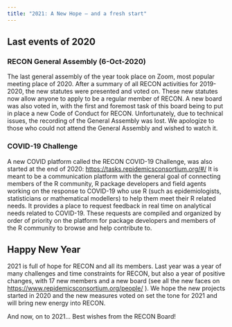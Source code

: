 ```yaml
---
title: "2021: A New Hope – and a fresh start"
---
```


## Last events of 2020


### RECON General Assembly (6-Oct-2020)
The last general assembly of the year took place on Zoom, most popular meeting place of 2020. After a summary of all RECON activities for 2019-2020, the new statutes were presented and voted on. These new statutes now allow anyone to apply to be a regular member of RECON. A new board was also voted in, with the first and foremost task of this board being to put in place a new Code of Conduct for RECON. Unfortunately, due to technical issues, the recording of the General Assembly was lost. We apologize to those who could not attend the General Assembly and wished to watch it.

### COVID-19 Challenge
A new COVID platform called the RECON COVID-19 Challenge, was also started at the end of 2020: https://tasks.repidemicsconsortium.org/#/ It is meant to be a communication platform with the general goal of connecting members of the R community, R package developers and field agents working on the response to COVID-19 who use R (such as epidemiologists, statisticians or mathematical modellers) to help them meet their R related needs. It provides a place to request feedback in real time on analytical needs related to COVID-19. These requests are compiled and organized by order of priority on the platform for package developers and members of the R community to browse and help contribute to.


## Happy New Year 

2021 is full of hope for RECON and all its members. Last year was a year of many challenges and time constraints for RECON, but also a year of positive changes, with 17 new members and a new board (see all the new faces on https://www.repidemicsconsortium.org/people/ ). We hope the new projects started in 2020 and the new measures voted on set the tone for 2021 and will bring new energy into RECON. 

And now, on to 2021... Best wishes from the RECON Board!
